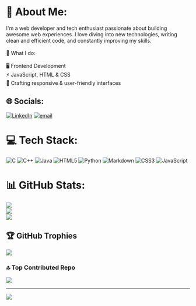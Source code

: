 # 💫 About Me:
I'm a web developer and tech enthusiast passionate about building awesome web experiences. I love diving into new technologies, writing clean and efficient code, and constantly improving my skills.<br><br>🚀 What I do:<br><br>🖥️ Frontend  Development<br>⚡ JavaScript, HTML & CSS<br>🎨 Crafting responsive & user-friendly interfaces


## 🌐 Socials:
[![LinkedIn](https://img.shields.io/badge/LinkedIn-%230077B5.svg?logo=linkedin&logoColor=white)](https://linkedin.com/in/https://www.linkedin.com/in/alwin-emmanuel-sebastian/) [![email](https://img.shields.io/badge/Email-D14836?logo=gmail&logoColor=white)](mailto:alwinemmanuel424@gmail.com) 

# 💻 Tech Stack:
![C](https://img.shields.io/badge/c-%2300599C.svg?style=for-the-badge&logo=c&logoColor=white) ![C++](https://img.shields.io/badge/c++-%2300599C.svg?style=for-the-badge&logo=c%2B%2B&logoColor=white) ![Java](https://img.shields.io/badge/java-%23ED8B00.svg?style=for-the-badge&logo=openjdk&logoColor=white) ![HTML5](https://img.shields.io/badge/html5-%23E34F26.svg?style=for-the-badge&logo=html5&logoColor=white) ![Python](https://img.shields.io/badge/python-3670A0?style=for-the-badge&logo=python&logoColor=ffdd54) ![Markdown](https://img.shields.io/badge/markdown-%23000000.svg?style=for-the-badge&logo=markdown&logoColor=white) ![CSS3](https://img.shields.io/badge/css3-%231572B6.svg?style=for-the-badge&logo=css3&logoColor=white) ![JavaScript](https://img.shields.io/badge/javascript-%23323330.svg?style=for-the-badge&logo=javascript&logoColor=%23F7DF1E)
# 📊 GitHub Stats:
![](https://github-readme-stats.vercel.app/api?username=Alwin42&theme=dark&hide_border=true&include_all_commits=true&count_private=false)<br/>
![](https://nirzak-streak-stats.vercel.app/?user=Alwin42&theme=dark&hide_border=true)<br/>
![](https://github-readme-stats.vercel.app/api/top-langs/?username=Alwin42&theme=dark&hide_border=true&include_all_commits=true&count_private=false&layout=compact)

## 🏆 GitHub Trophies
![](https://github-profile-trophy.vercel.app/?username=Alwin42&theme=radical&no-frame=true&no-bg=false&margin-w=4)

### 🔝 Top Contributed Repo
![](https://github-contributor-stats.vercel.app/api?username=Alwin42&limit=5&theme=dark&combine_all_yearly_contributions=true)

---
[![](https://visitcount.itsvg.in/api?id=Alwin42&icon=2&color=9)](https://visitcount.itsvg.in)

<!-- Proudly created with GPRM ( https://gprm.itsvg.in ) -->
